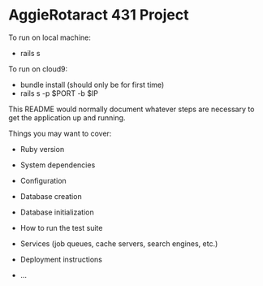 # AggieRotaract 431 Project


To run on local machine: 
- rails s

To run on cloud9: 
- bundle install (should only be for first time) 
- rails s -p $PORT -b $IP




This README would normally document whatever steps are necessary to get the
application up and running.

Things you may want to cover:

* Ruby version

* System dependencies

* Configuration

* Database creation

* Database initialization

* How to run the test suite

* Services (job queues, cache servers, search engines, etc.)

* Deployment instructions

* ...
